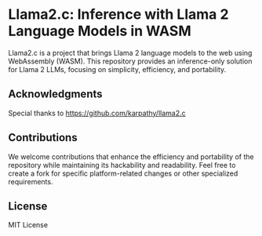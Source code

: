 # Llama2.c: Inference with Llama 2 Language Models in WASM

Llama2.c is a project that brings Llama 2 language models to the web using WebAssembly (WASM). This repository provides an inference-only solution for Llama 2 LLMs, focusing on simplicity, efficiency, and portability.

## Acknowledgments

Special thanks to https://github.com/karpathy/llama2.c

## Contributions

We welcome contributions that enhance the efficiency and portability of the repository while maintaining its hackability and readability. Feel free to create a fork for specific platform-related changes or other specialized requirements.

## License

MIT License

